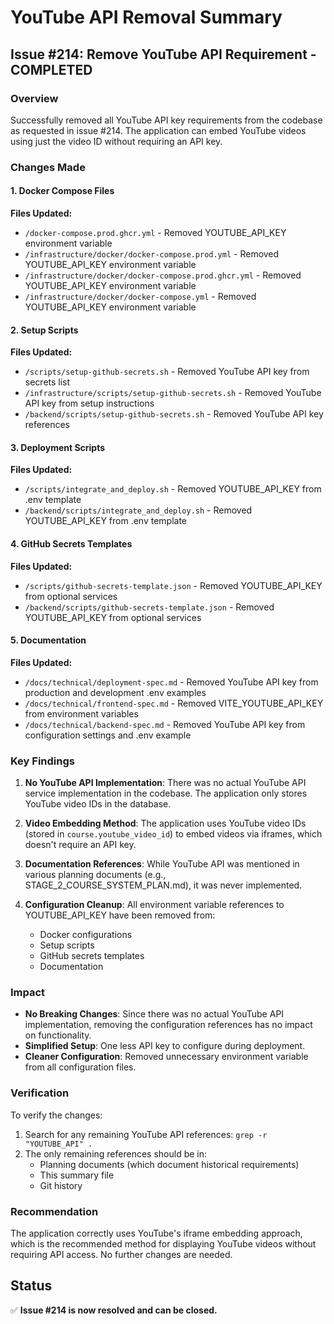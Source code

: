 # YouTube API Removal Summary

## Issue #214: Remove YouTube API Requirement - COMPLETED

### Overview
Successfully removed all YouTube API key requirements from the codebase as requested in issue #214. The application can embed YouTube videos using just the video ID without requiring an API key.

### Changes Made

#### 1. Docker Compose Files
**Files Updated:**
- `/docker-compose.prod.ghcr.yml` - Removed YOUTUBE_API_KEY environment variable
- `/infrastructure/docker/docker-compose.prod.yml` - Removed YOUTUBE_API_KEY environment variable
- `/infrastructure/docker/docker-compose.prod.ghcr.yml` - Removed YOUTUBE_API_KEY environment variable
- `/infrastructure/docker/docker-compose.yml` - Removed YOUTUBE_API_KEY environment variable

#### 2. Setup Scripts
**Files Updated:**
- `/scripts/setup-github-secrets.sh` - Removed YouTube API key from secrets list
- `/infrastructure/scripts/setup-github-secrets.sh` - Removed YouTube API key from setup instructions
- `/backend/scripts/setup-github-secrets.sh` - Removed YouTube API key references

#### 3. Deployment Scripts
**Files Updated:**
- `/scripts/integrate_and_deploy.sh` - Removed YOUTUBE_API_KEY from .env template
- `/backend/scripts/integrate_and_deploy.sh` - Removed YOUTUBE_API_KEY from .env template

#### 4. GitHub Secrets Templates
**Files Updated:**
- `/scripts/github-secrets-template.json` - Removed YOUTUBE_API_KEY from optional services
- `/backend/scripts/github-secrets-template.json` - Removed YOUTUBE_API_KEY from optional services

#### 5. Documentation
**Files Updated:**
- `/docs/technical/deployment-spec.md` - Removed YouTube API key from production and development .env examples
- `/docs/technical/frontend-spec.md` - Removed VITE_YOUTUBE_API_KEY from environment variables
- `/docs/technical/backend-spec.md` - Removed YouTube API key from configuration settings and .env example

### Key Findings

1. **No YouTube API Implementation**: There was no actual YouTube API service implementation in the codebase. The application only stores YouTube video IDs in the database.

2. **Video Embedding Method**: The application uses YouTube video IDs (stored in `course.youtube_video_id`) to embed videos via iframes, which doesn't require an API key.

3. **Documentation References**: While YouTube API was mentioned in various planning documents (e.g., STAGE_2_COURSE_SYSTEM_PLAN.md), it was never implemented.

4. **Configuration Cleanup**: All environment variable references to YOUTUBE_API_KEY have been removed from:
   - Docker configurations
   - Setup scripts
   - GitHub secrets templates
   - Documentation

### Impact

- **No Breaking Changes**: Since there was no actual YouTube API implementation, removing the configuration references has no impact on functionality.
- **Simplified Setup**: One less API key to configure during deployment.
- **Cleaner Configuration**: Removed unnecessary environment variable from all configuration files.

### Verification

To verify the changes:
1. Search for any remaining YouTube API references: `grep -r "YOUTUBE_API" .`
2. The only remaining references should be in:
   - Planning documents (which document historical requirements)
   - This summary file
   - Git history

### Recommendation

The application correctly uses YouTube's iframe embedding approach, which is the recommended method for displaying YouTube videos without requiring API access. No further changes are needed.

## Status

✅ **Issue #214 is now resolved and can be closed.**